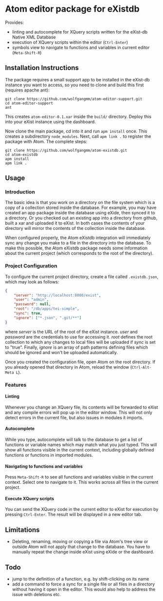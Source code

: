 # Atom editor package for eXistdb

Provides:

* linting and autocomplete for XQuery scripts written for the eXist-db Native XML Database
* execution of XQuery scripts within the editor (`Ctrl-Enter`)
* symbols view to navigate to functions and variables in current editor (`Meta-Shift-R`)

## Installation Instructions

The package requires a small support app to be installed in the eXist-db instance you want to access, so you need to clone and build this first (requires apache ant):

```shell
git clone https://github.com/wolfgangmm/atom-editor-support.git
cd atom-editor-support
ant
```

This creates `atom-editor-0.1.xar` inside the `build/` directory. Deploy this into your eXist instance using the dashboard.

Now clone the main package, cd into it and run `apm install` once. This creates a subdirectory `node_modules`. Next, call `apm link .` to register the package with Atom. The complete steps:

```shell
git clone https://github.com/wolfgangmm/atom-existdb.git
cd atom-existdb
apm install
apm link .
```

## Usage

### Introduction
The basic idea is that you work on a directory on the file system which is a copy of a collection stored inside the database. For example, you may have created an app package inside the database using eXide, then synced it to a directory. Or you checked out an existing app into a directory from github, built a xar and uploaded it to eXist. In both cases the contents of your directory will mirror the contents of the collection inside the database.

When configured properly, the Atom eXistdb integration will immediately sync any change you make to a file in the directory into the database. To make this possible, the Atom eXistdb package needs some information about the current project (which corresponds to the root of the directory).

### Project Configuration
To configure the current project directory, create a file called `.existdb.json`, which may look as follows:

```json
{
    "server": "http://localhost:8080/exist",
    "user": "admin",
    "password": null,
    "root": "/db/apps/tei-simple",
    "sync": true,
    "ignore": ["*.json", ".git/**"]
}
```

where *server* is the URL of the root of the eXist instance. *user* and *password* are the credentials to use for accessing it. *root* defines the root collection to which any changes to local files will be uploaded if *sync* is set to "true". Finally, *ignore* is an array of path patterns defining files which should be ignored and won't be uploaded automatically.

Once you created the configuration file, open Atom on the root directory. If you already opened that directory in Atom, reload the window (`Ctrl-Alt-Meta L`).

### Features

#### Linting
Whenever you change an XQuery file, its contents will be forwarded to eXist and any compile errors will pop up in the editor window. This will not only detect errors in the current file, but also issues in modules it imports.

#### Autocomplete
While you type, autocomplete will talk to the database to get a list of functions or variable names which may match what you just typed. This will show all functions visible in the current context, including globally defined functions or functions in imported modules.

#### Navigating to functions and variables
Press `Meta-Shift-R` to see all functions and variables visible in the current context. Select one to navigate to it. This works across all files in the current project.

#### Execute XQuery scripts
You can send the XQuery code in the current editor to eXist for execution by pressing `Ctrl-Enter`. The result will be displayed in a new editor tab.

## Limitations

* Deleting, renaming, moving or copying a file via Atom's tree view or outside Atom will not apply that change to the database. You have to manually repeat the change inside eXist using eXide or the dashboard.

## Todo

* jump to the definition of a function, e.g. by shift-clicking on its name
* add a command to force a sync for a single file or all files in a directory without having it open in the editor. This would also help to address the issue with deletions etc.
